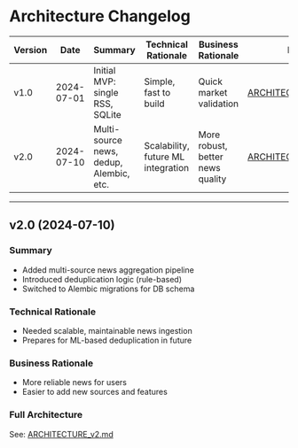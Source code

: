 # Architecture Changelog

| Version | Date       | Summary                                 | Technical Rationale                | Business Rationale                | Link |
|---------|------------|-----------------------------------------|------------------------------------|-----------------------------------|------|
| v1.0    | 2024-07-01 | Initial MVP: single RSS, SQLite         | Simple, fast to build              | Quick market validation           | [ARCHITECTURE_v1.md](ARCHITECTURE_v1.md) |
| v2.0    | 2024-07-10 | Multi-source news, dedup, Alembic, etc. | Scalability, future ML integration | More robust, better news quality  | [ARCHITECTURE_v2.md](ARCHITECTURE_v2.md) |

---

## v2.0 (2024-07-10)

### Summary
- Added multi-source news aggregation pipeline
- Introduced deduplication logic (rule-based)
- Switched to Alembic migrations for DB schema

### Technical Rationale
- Needed scalable, maintainable news ingestion
- Prepares for ML-based deduplication in future

### Business Rationale
- More reliable news for users
- Easier to add new sources and features

### Full Architecture
See: [ARCHITECTURE_v2.md](ARCHITECTURE_v2.md) 